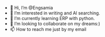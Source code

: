 - 👋 Hi, I’m @Engsamia
- 👀 I’m interested in writing and Al searching.
- 🌱 I’m currently learning ERP with python.
- 💞️ I’m looking to collaborate on my dreams:)
- 📫 How to reach me just by my email 


